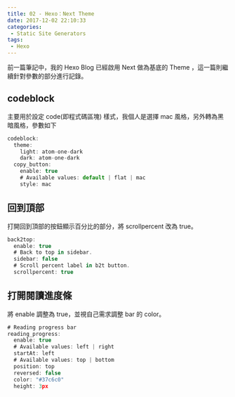 ```yaml
---
title: 02 - Hexo：Next Theme
date: 2017-12-02 22:10:33
categories:
 - Static Site Generators
tags:
 - Hexo
---
```

前一篇筆記中，我的 Hexo Blog 已經啟用 Next 做為基底的 Theme ，這一篇則繼續針對參數的部分進行記錄。
<!--more-->
## codeblock
主要用於設定 code(即程式碼區塊) 樣式，我個人是選擇 mac 風格，另外轉為黑暗風格，參數如下
``` JavaScript
codeblock:
  theme:
    light: atom-one-dark
    dark: atom-one-dark
  copy_button:
    enable: true
    # Available values: default | flat | mac
    style: mac
```
## 回到頂部
打開回到頂部的按鈕顯示百分比的部分，將 scrollpercent 改為 true。
``` JavaScript
back2top:
  enable: true
  # Back to top in sidebar.
  sidebar: false
  # Scroll percent label in b2t button.
  scrollpercent: true
```
## 打開閱讀進度條
將 enable 調整為 true，並視自己需求調整 bar 的 color。
``` JavaScript
# Reading progress bar
reading_progress:
  enable: true
  # Available values: left | right
  startAt: left
  # Available values: top | bottom
  position: top
  reversed: false
  color: "#37c6c0"
  height: 3px
```